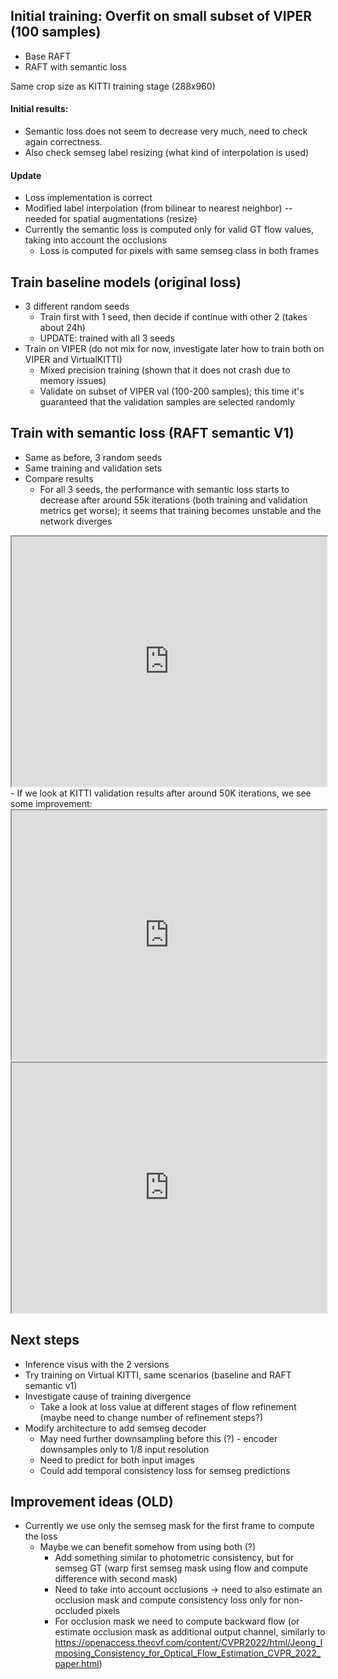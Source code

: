 ## Initial training: Overfit on small subset of VIPER (100 samples)
* Base RAFT
* RAFT with semantic loss

Same crop size as KITTI training stage (288x960)

#### Initial results:
* Semantic loss does not seem to decrease very much, need to check again correctness.
* Also check semseg label resizing (what kind of interpolation is used)


#### Update
* Loss implementation is correct
* Modified label interpolation (from bilinear to nearest neighbor) -- needed for spatial augmentations (resize)
* Currently the semantic loss is computed only for valid GT flow values, taking into account the occlusions
    - Loss is computed for pixels with same semseg class in both frames


## Train baseline models (original loss)
* 3 different random seeds
    -  Train first with 1 seed, then decide if continue with other 2 (takes about 24h)
    -  UPDATE: trained with all 3 seeds
* Train on VIPER (do not mix for now, investigate later how to train both on VIPER and VirtualKITTI)
    -  Mixed precision training (shown that it does not crash due to memory issues)
    -  Validate on subset of VIPER val (100-200 samples); this time it's guaranteed that the validation samples are selected randomly
    

## Train with semantic loss (RAFT semantic V1)
* Same as before, 3 random seeds
* Same training and validation sets
* Compare results
    - For all 3 seeds, the performance with semantic loss starts to decrease after around 55k iterations (both training and validation metrics get worse); it seems that training becomes unstable and the network diverges
<iframe
  src="https://app.clear.ml/widgets/?type=scalar&tasks=a52863550e8042058a75bcd1da2548df&tasks=3832f260cf0d42e988d078d28931cc86&metrics=1px&variants=1px&company=0860b8efd3d540d0b7efea317016d705"
  name="3480a023-b1e9-4f8b-9f12-cd33e7d933c0"
  width="100%" height="400"
></iframe>
    - If we look at KITTI validation results after around 50K iterations, we see some improvement:
<iframe
  src="https://app.clear.ml/widgets/?type=scalar&tasks=a52863550e8042058a75bcd1da2548df&tasks=3832f260cf0d42e988d078d28931cc86&metrics=kitti-epe&variants=kitti-epe&company=0860b8efd3d540d0b7efea317016d705"
  name="2d74f2c9-7e8e-4a72-afd1-97ada734d6ea"
  width="100%" height="400"
></iframe>

<iframe
  src="https://app.clear.ml/widgets/?type=scalar&tasks=a52863550e8042058a75bcd1da2548df&tasks=3832f260cf0d42e988d078d28931cc86&metrics=kitti-f1&variants=kitti-f1&company=0860b8efd3d540d0b7efea317016d705"
  name="862b831b-2845-4f21-b994-3bdb187411b9"
  width="100%" height="400"
></iframe>


## Next steps
* Inference visus with the 2 versions
* Try training on Virtual KITTI, same scenarios (baseline and RAFT semantic v1)
* Investigate cause of training divergence
    - Take a look at loss value at different stages of flow refinement (maybe need to change number of refinement steps?)
* Modify architecture to add semseg decoder
    - May need further downsampling before this (?) - encoder downsamples only to 1/8 input resolution
    - Need to predict for both input images
    - Could add temporal consistency loss for semseg predictions


## Improvement ideas (OLD)
* Currently we use only the semseg mask for the first frame to compute the loss
    - Maybe we can benefit somehow from using both (?)
        - Add something similar to photometric consistency, but for semseg GT (warp first semseg mask using flow and compute difference with second mask)
        - Need to take into account occlusions -> need to also estimate an occlusion mask and compute consistency loss only for non-occluded pixels
        - For occlusion mask we need to compute backward flow (or estimate occlusion mask as additional output channel, similarly to https://openaccess.thecvf.com/content/CVPR2022/html/Jeong_Imposing_Consistency_for_Optical_Flow_Estimation_CVPR_2022_paper.html)